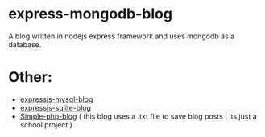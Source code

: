 # express-mongodb-blog
A blog written in nodejs express framework and uses mongodb as a database.

# Other:
- [expressjs-mysql-blog ](https://github.com/JustPowerful/expressjs-mysql-blog)
- [expressjs-sqlite-blog](https://github.com/JustPowerful/expressjs-sqlite-blog)
- [Simple-php-blog](https://github.com/JustPowerful/Simple-php-blog) ( this blog uses a .txt file to save blog posts | its just a school project )
